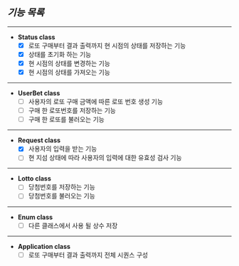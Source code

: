 ## ***기능 목록***

---

- **Status class**
  - [x] 로또 구매부터 결과 출력까지 현 시점의 상태를 저장하는 기능
  - [x] 상태를 초기화 하는 기능
  - [x] 현 시점의 상태를 변경하는 기능
  - [x] 현 시점의 상태를 가져오는 기능

---

- **UserBet class**
  - [ ] 사용자의 로또 구매 금액에 따른 로또 번호 생성 기능
  - [ ] 구매 한 로또번호를 저장하는 기능
  - [ ] 구매 한 로또를 불러오는 기능

---

- **Request class**
  - [x] 사용자의 입력을 받는 기능
  - [ ] 현 지섬 상태에 따라 사용자의 입력에 대한 유효성 검사 기능

---

- **Lotto class**
  - [ ] 당첨번호를 저장하는 기능
  - [ ] 당첨번호를 불러오는 기능

---

- **Enum class**
  - [ ] 다른 클래스에서 사용 될 상수 저장

---

- **Application class**
  - [ ] 로또 구매부터 결과 출력까지 전체 시퀀스 구성